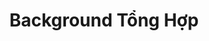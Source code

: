 ---
layout: "category-page"
title: "Background Tổng Hợp"
description: "Tải miễn phí file đồ hoạ vector Background Tổng Hợp png jpg pdf ai crd..."
permalink: "/category/background-tong-hop/"
image: "/assets/images/affiliates.jpg"
color: "#121826"
---